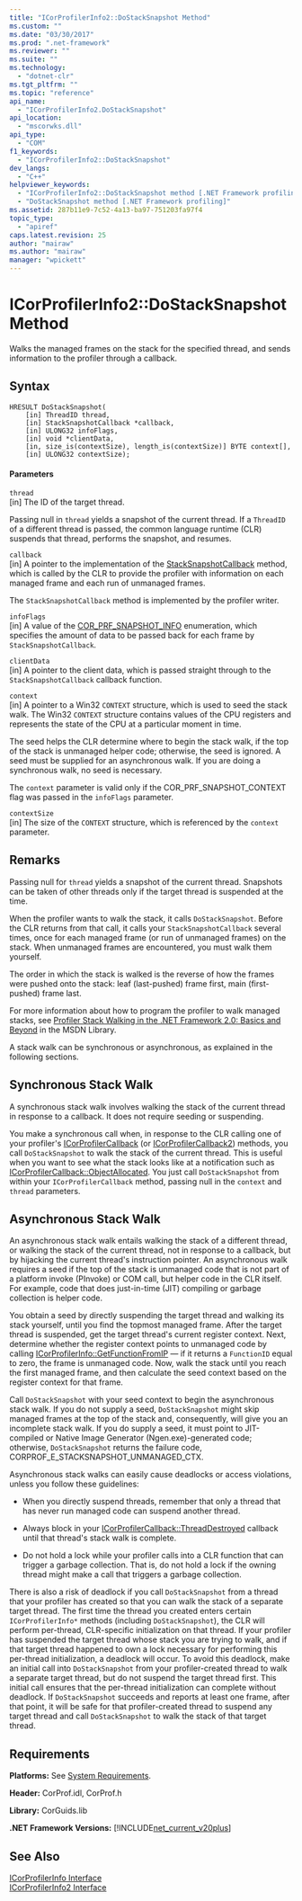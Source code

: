 ```yaml
---
title: "ICorProfilerInfo2::DoStackSnapshot Method"
ms.custom: ""
ms.date: "03/30/2017"
ms.prod: ".net-framework"
ms.reviewer: ""
ms.suite: ""
ms.technology: 
  - "dotnet-clr"
ms.tgt_pltfrm: ""
ms.topic: "reference"
api_name: 
  - "ICorProfilerInfo2.DoStackSnapshot"
api_location: 
  - "mscorwks.dll"
api_type: 
  - "COM"
f1_keywords: 
  - "ICorProfilerInfo2::DoStackSnapshot"
dev_langs: 
  - "C++"
helpviewer_keywords: 
  - "ICorProfilerInfo2::DoStackSnapshot method [.NET Framework profiling]"
  - "DoStackSnapshot method [.NET Framework profiling]"
ms.assetid: 287b11e9-7c52-4a13-ba97-751203fa97f4
topic_type: 
  - "apiref"
caps.latest.revision: 25
author: "mairaw"
ms.author: "mairaw"
manager: "wpickett"
---
```

# ICorProfilerInfo2::DoStackSnapshot Method
Walks the managed frames on the stack for the specified thread, and sends information to the profiler through a callback.  
  
## Syntax  
  
```  
HRESULT DoStackSnapshot(  
    [in] ThreadID thread,  
    [in] StackSnapshotCallback *callback,  
    [in] ULONG32 infoFlags,  
    [in] void *clientData,  
    [in, size_is(contextSize), length_is(contextSize)] BYTE context[],  
    [in] ULONG32 contextSize);  
```  
  
#### Parameters  
 `thread`  
 [in] The ID of the target thread.  
  
 Passing null in `thread` yields a snapshot of the current thread. If a `ThreadID` of a different thread is passed, the common language runtime (CLR) suspends that thread, performs the snapshot, and resumes.  
  
 `callback`  
 [in] A pointer to the implementation of the [StackSnapshotCallback](../../../../docs/framework/unmanaged-api/profiling/stacksnapshotcallback-function.md) method, which is called by the CLR to provide the profiler with information on each managed frame and each run of unmanaged frames.  
  
 The `StackSnapshotCallback` method is implemented by the profiler writer.  
  
 `infoFlags`  
 [in] A value of the [COR_PRF_SNAPSHOT_INFO](../../../../docs/framework/unmanaged-api/profiling/cor-prf-snapshot-info-enumeration.md) enumeration, which specifies the amount of data to be passed back for each frame by `StackSnapshotCallback`.  
  
 `clientData`  
 [in] A pointer to the client data, which is passed straight through to the `StackSnapshotCallback` callback function.  
  
 `context`  
 [in] A pointer to a Win32 `CONTEXT` structure, which is used to seed the stack walk. The Win32 `CONTEXT` structure contains values of the CPU registers and represents the state of the CPU at a particular moment in time.  
  
 The seed helps the CLR determine where to begin the stack walk, if the top of the stack is unmanaged helper code; otherwise, the seed is ignored. A seed must be supplied for an asynchronous walk. If you are doing a synchronous walk, no seed is necessary.  
  
 The `context` parameter is valid only if the COR_PRF_SNAPSHOT_CONTEXT flag was passed in the `infoFlags` parameter.  
  
 `contextSize`  
 [in] The size of the `CONTEXT` structure, which is referenced by the `context` parameter.  
  
## Remarks  
 Passing null for `thread` yields a snapshot of the current thread. Snapshots can be taken of other threads only if the target thread is suspended at the time.  
  
 When the profiler wants to walk the stack, it calls `DoStackSnapshot`. Before the CLR returns from that call, it calls your `StackSnapshotCallback` several times, once for each managed frame (or run of unmanaged frames) on the stack. When unmanaged frames are encountered, you must walk them yourself.  
  
 The order in which the stack is walked is the reverse of how the frames were pushed onto the stack: leaf (last-pushed) frame first, main (first-pushed) frame last.  
  
 For more information about how to program the profiler to walk managed stacks, see [Profiler Stack Walking in the .NET Framework 2.0: Basics and Beyond](http://go.microsoft.com/fwlink/?LinkId=73638) in the MSDN Library.  
  
 A stack walk can be synchronous or asynchronous, as explained in the following sections.  
  
## Synchronous Stack Walk  
 A synchronous stack walk involves walking the stack of the current thread in response to a callback. It does not require seeding or suspending.  
  
 You make a synchronous call when, in response to the CLR calling one of your profiler's [ICorProfilerCallback](../../../../docs/framework/unmanaged-api/profiling/icorprofilercallback-interface.md) (or [ICorProfilerCallback2](../../../../docs/framework/unmanaged-api/profiling/icorprofilercallback2-interface.md)) methods, you call `DoStackSnapshot` to walk the stack of the current thread. This is useful when you want to see what the stack looks like at a notification such as [ICorProfilerCallback::ObjectAllocated](../../../../docs/framework/unmanaged-api/profiling/icorprofilercallback-objectallocated-method.md). You just call `DoStackSnapshot` from within your `ICorProfilerCallback` method, passing null in the `context` and `thread` parameters.  
  
## Asynchronous Stack Walk  
 An asynchronous stack walk entails walking the stack of a different thread, or walking the stack of the current thread, not in response to a callback, but by hijacking the current thread's instruction pointer. An asynchronous walk requires a seed if the top of the stack is unmanaged code that is not part of a platform invoke (PInvoke) or COM call, but helper code in the CLR itself. For example, code that does just-in-time (JIT) compiling or garbage collection is helper code.  
  
 You obtain a seed by directly suspending the target thread and walking its stack yourself, until you find the topmost managed frame. After the target thread is suspended, get the target thread's current register context. Next, determine whether the register context points to unmanaged code by calling [ICorProfilerInfo::GetFunctionFromIP](../../../../docs/framework/unmanaged-api/profiling/icorprofilerinfo-getfunctionfromip-method.md) — if it returns a `FunctionID` equal to zero, the frame is unmanaged code. Now, walk the stack until you reach the first managed frame, and then calculate the seed context based on the register context for that frame.  
  
 Call `DoStackSnapshot` with your seed context to begin the asynchronous stack walk. If you do not supply a seed, `DoStackSnapshot` might skip managed frames at the top of the stack and, consequently, will give you an incomplete stack walk. If you do supply a seed, it must point to JIT-compiled or Native Image Generator (Ngen.exe)-generated code; otherwise, `DoStackSnapshot` returns the failure code, CORPROF_E_STACKSNAPSHOT_UNMANAGED_CTX.  
  
 Asynchronous stack walks can easily cause deadlocks or access violations, unless you follow these guidelines:  
  
-   When you directly suspend threads, remember that only a thread that has never run managed code can suspend another thread.  
  
-   Always block in your [ICorProfilerCallback::ThreadDestroyed](../../../../docs/framework/unmanaged-api/profiling/icorprofilercallback-threaddestroyed-method.md) callback until that thread's stack walk is complete.  
  
-   Do not hold a lock while your profiler calls into a CLR function that can trigger a garbage collection. That is, do not hold a lock if the owning thread might make a call that triggers a garbage collection.  
  
 There is also a risk of deadlock if you call `DoStackSnapshot` from a thread that your profiler has created so that you can walk the stack of a separate target thread. The first time the thread you created enters certain `ICorProfilerInfo*` methods (including `DoStackSnapshot`), the CLR will perform per-thread, CLR-specific initialization on that thread. If your profiler has suspended the target thread whose stack you are trying to walk, and if that target thread happened to own a lock necessary for performing this per-thread initialization, a deadlock will occur. To avoid this deadlock, make an initial call into `DoStackSnapshot` from your profiler-created thread to walk a separate target thread, but do not suspend the target thread first. This initial call ensures that the per-thread initialization can complete without deadlock. If `DoStackSnapshot` succeeds and reports at least one frame, after that point, it will be safe for that profiler-created thread to suspend any target thread and call `DoStackSnapshot` to walk the stack of that target thread.  
  
## Requirements  
 **Platforms:** See [System Requirements](../../../../docs/framework/get-started/system-requirements.md).  
  
 **Header:** CorProf.idl, CorProf.h  
  
 **Library:** CorGuids.lib  
  
 **.NET Framework Versions:** [!INCLUDE[net_current_v20plus](../../../../includes/net-current-v20plus-md.md)]  
  
## See Also  
 [ICorProfilerInfo Interface](../../../../docs/framework/unmanaged-api/profiling/icorprofilerinfo-interface.md)   
 [ICorProfilerInfo2 Interface](../../../../docs/framework/unmanaged-api/profiling/icorprofilerinfo2-interface.md)
